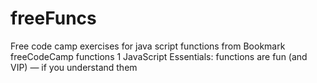 # freeFuncs
Free code camp exercises for java script functions from Bookmark freeCodeCamp functions
1 JavaScript Essentials: functions are fun (and VIP) — if you understand them 
